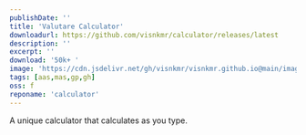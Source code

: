 ```yaml
---
publishDate: ''
title: 'Valutare Calculator'
downloadurl: https://github.com/visnkmr/calculator/releases/latest
description: ''
excerpt: ''
download: '50k+ '
image: 'https://cdn.jsdelivr.net/gh/visnkmr/visnkmr.github.io@main/images/calc.webp'
tags: [aas,mas,gp,gh]
oss: f
reponame: 'calculator'
---
```


A unique calculator that calculates as you type.
